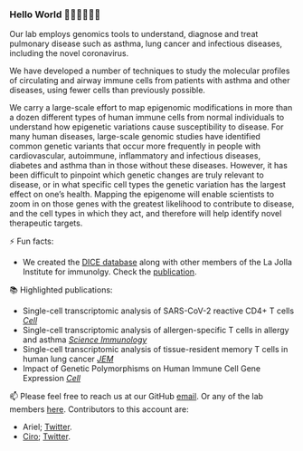 ### Hello World 👨🏾‍🔬👩🏾‍🔬

Our lab employs genomics tools to understand, diagnose and treat pulmonary disease such as asthma, lung cancer and infectious diseases, including the novel coronavirus.

We have developed a number of techniques to study the molecular profiles of circulating and airway immune cells from patients with asthma and other diseases, using fewer cells than previously possible.

We carry a large-scale effort to map epigenomic modifications in more than a dozen different types of human immune cells from normal individuals to understand how epigenetic variations cause susceptibility to disease. For many human diseases, large-scale genomic studies have identified common genetic variants that occur more frequently in people with cardiovascular, autoimmune, inflammatory and infectious diseases, diabetes and asthma than in those without these diseases. However, it has been difficult to pinpoint which genetic changes are truly relevant to disease, or in what specific cell types the genetic variation has the largest effect on one’s health. Mapping the epigenome will enable scientists to zoom in on those genes with the greatest likelihood to contribute to disease, and the cell types in which they act, and therefore will help identify novel therapeutic targets.

⚡ Fun facts:
- We created the [DICE database](https://dice-database.org) along with other members of the La Jolla Institute for immunolgy. Check the [publication](https://doi.org/10.1016/j.cell.2018.10.022).

📚 Highlighted publications:
- Single-cell transcriptomic analysis of SARS-CoV-2 reactive CD4+ T cells [_Cell_](https://doi.org/10.1016/j.cell.2020.10.001)
- Single-cell transcriptomic analysis of allergen-specific T cells in allergy and asthma [_Science Immunology_](https://doi.org/10.1126/sciimmunol.aba6087)
- Single-cell transcriptomic analysis of tissue-resident memory T cells in human lung cancer [_JEM_](https://doi.org/10.1084/jem.20190249)
- Impact of Genetic Polymorphisms on Human Immune Cell Gene Expression [_Cell_](https://doi.org/10.1016/j.cell.2018.10.022)


📫 Please feel free to reach us at our GitHub [email](vijay_bioinformatics@lji.org).
Or any of the lab members [here](https://www.lji.org/faculty-research/labs/vijayanand/#overview).
Contributors to this account are:
- Ariel; [Twitter](https://twitter.com/arielmadr).
- [Ciro](https://github.com/cramirezs); [Twitter](https://twitter.com/Cramsuig).

<!--
**vijaybioinfo/vijaybioinfo** is a ✨ _special_ ✨ repository because its `README.md` (this file) appears on your GitHub profile.

Here are some ideas to get you started:

- 🔭 I’m currently working on ...
- 🌱 I’m currently learning ...
- 👯 I’m looking to collaborate on ...
- 🤔 I’m looking for help with ...
- 💬 Ask me about ...
- 📫 How to reach me: ...
- 😄 Pronouns: ...
- ⚡ Fun fact: ...
-->
